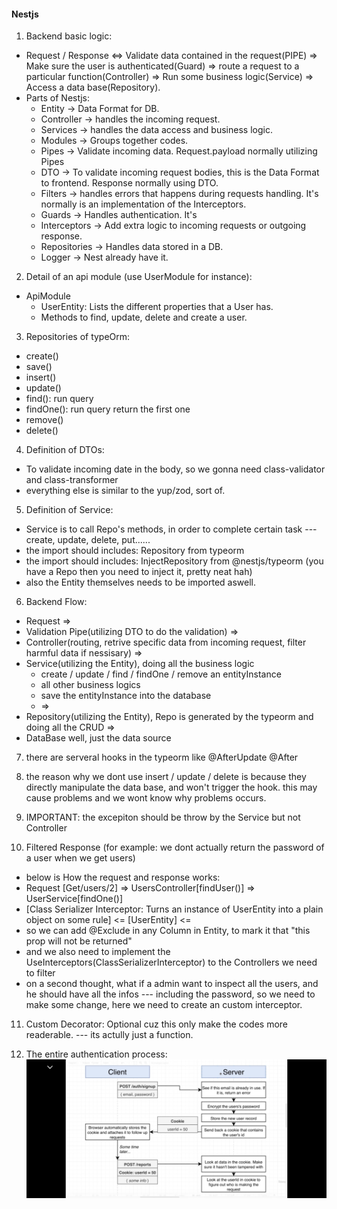 #### Nestjs

1. Backend basic logic:
  - Request / Response  <=>  Validate data contained in the request(PIPE) => Make sure the user is authenticated(Guard) => route a request to a particular function(Controller) => Run some business logic(Service) => Access a data base(Repository).
  - Parts of Nestjs:
    - Entity -> Data Format for DB.
    - Controller -> handles the incoming request.
    - Services -> handles the data access and business logic.
    - Modules -> Groups together codes.
    - Pipes -> Validate incoming data. Request.payload normally utilizing Pipes
    - DTO -> To validate incoming request bodies, this is the Data Format to frontend. Response normally using DTO.
    - Filters -> handles errors that happens during requests handling. It's normally is an implementation of the Interceptors.
    - Guards -> Handles authentication. It's 
    - Interceptors -> Add extra logic to incoming requests or outgoing response.
    - Repositories -> Handles data stored in a DB.
    - Logger -> Nest already have it.


2. Detail of an api module (use UserModule for instance):
  - ApiModule
    - UserEntity: Lists the different properties that a User has.
    - Methods to find, update, delete and create a user.

3. Repositories of typeOrm:
  - create()
  - save()
  - insert()
  - update()
  - find(): run query
  - findOne(): run query return the first one
  - remove()
  - delete()
  
4. Definition of DTOs:
  - To validate incoming date in the body, so we gonna need class-validator and class-transformer
  - everything else is similar to the yup/zod, sort of.
  
5. Definition of Service:
  - Service is to call Repo's methods, in order to complete certain task --- create, update, delete, put......
  - the import should includes: Repository from typeorm
  - the import should includes: InjectRepository from @nestjs/typeorm  (you have a Repo then you need to inject it, pretty neat hah)
  - also the Entity themselves needs to be imported aswell.

6. Backend Flow:
  - Request => 
  - Validation Pipe(utilizing DTO to do the validation) => 
  - Controller(routing, retrive specific data from incoming request, filter harmful data if nessisary) => 
  - Service(utilizing the Entity), doing all the business logic
    - create / update / find / findOne / remove an entityInstance
    - all other business logics
    - save the entityInstance into the database 
    - => 
  - Repository(utilizing the Entity), Repo is generated by the typeorm and doing all the CRUD => 
  - DataBase well, just the data source

7. there are serveral hooks in the typeorm like @AfterUpdate @After

8. the reason why we dont use insert / update / delete is because they directly manipulate the data base, and won't trigger the hook. this may cause problems and we wont know why problems occurs.

9. IMPORTANT: the excepiton should be throw by the Service but not Controller

10. Filtered Response (for example: we dont actually return the password of a user when we get users)
  - below is How the request and response works:
  - Request [Get/users/2]                                                                                => UsersController[findUser()] => UserService[findOne()]
  - [Class Serializer Interceptor: Turns an instance of UserEntity into a plain object on some rule]     <=                [UserEntity] <=
  - so we can add @Exclude in any Column in Entity, to mark it that "this prop will not be returned"
  - and we also need to implement the  UseInterceptors(ClassSerializerInterceptor) to the Controllers we need to filter
  - on a second thought, what if a admin want to inspect all the users, and he should have all the infos --- including the password, so we need to make some change, here we need to create an custom interceptor.

11. Custom Decorator: Optional cuz this only make the codes more readerable. --- its actully just a function.



12. The entire authentication process: ![Authentication Process](https://github.com/Avarile/Avarile/blob/main/image0.png)
